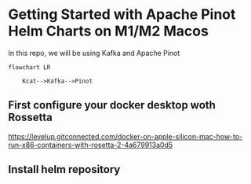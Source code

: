 # Getting Started with Apache Pinot Helm Charts on M1/M2 Macos

In this repo, we will be using Kafka and Apache Pinot

```mermaid
flowchart LR

    Kcat-->Kafka-->Pinot
```

## First configure your docker desktop woth Rossetta
https://levelup.gitconnected.com/docker-on-apple-silicon-mac-how-to-run-x86-containers-with-rosetta-2-4a679913a0d5

## Install helm repository

